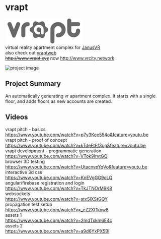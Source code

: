# vrapt
![project logo](https://raw.githubusercontent.com/erictrose/vrapt.xyz/master/v10-dark-small.png) <br>
virtual reality apartment complex for [JanusVR](http://www.janusvr.com/) <br>
also check out [vraptweb](https://github.com/erictrose/vraptweb.xyz) <br>
~~http://www.vrapt.xyz~~
now http://www.vrcity.network

![project image](http://i.imgur.com/LnPNcLo.jpg)
## Project Summary
An automatically generating vr apartment complex. It starts with a single floor, and adds floors as new accounts are created. <br>

## Videos
vrapt pitch - basics <br>
https://www.youtube.com/watch?v=p7y3Kee554o&feature=youtu.be <br>
vrapt pitch - proof of concept <br>
https://www.youtube.com/watch?v=kTdeFtEf3ug&feature=youtu.be <br>
vrapt development - programmatic generation <br>
https://www.youtube.com/watch?v=VTok9IrytGQ <br>
browser 3D testing <br>
https://www.youtube.com/watch?v=UtacnvpYqVo&feature=youtu.be <br>
interactive 3d css <br>
https://www.youtube.com/watch?v=KnEVgGG9oLQ <br>
angular/firebase registration and login <br>
https://www.youtube.com/watch?v=TkJTNOrM9K8 <br>
websockets <br>
https://www.youtube.com/watch?v=stxSlXStGQY <br>
propagation test setup <br>
https://www.youtube.com/watch?v=_eZ2Xf1kow8 <br>
assets 1 <br>
https://www.youtube.com/watch?v=2mdTxkm6E4c <br>
assets 2 <br>
https://www.youtube.com/watch?v=a9d6YxPX5BI <br>
